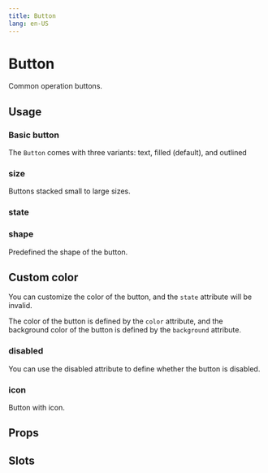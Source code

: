 ```yaml
---
title: Button
lang: en-US
---
```


<script setup lang="ts">
  import props from "../../../example/button/description/en-props.ts";
  import slots from "../../../example/button/description/en-slots.ts";
</script>

# Button

Common operation buttons.

## Usage

### Basic button

The `Button` comes with three variants: text, filled (default), and outlined

<demo src="../../../example/button/types.vue"></demo>

### size

Buttons stacked small to large sizes.

<demo src="../../../example/button/sizes.vue"></demo>

### state


### shape

Predefined the shape of the button.

<demo src="../../../example/button/shapes.vue"></demo>

## Custom color

You can customize the color of the button, and the ```state``` attribute will be invalid.

The color of the button is defined by the ```color``` attribute, and the background color of the button is defined by the ```background``` attribute.

<demo src="../../../example/button/custom.vue"></demo>

### disabled

You can use the disabled attribute to define whether the button is disabled.

<demo src="../../../example/button/disabled.vue"></demo>


### icon

Button with icon.

<demo src="../../../example/button/icon.vue"></demo>

## Props

<table-block type="propsEn" :data="props"></table-block>


## Slots

<table-block type="slotsEn" :data="slots"></table-block>
